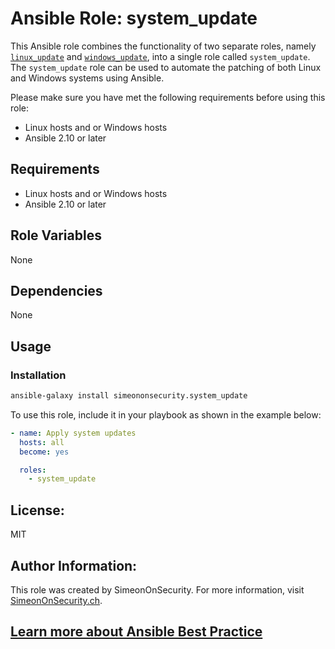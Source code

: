 # Ansible Role: system_update

This Ansible role combines the functionality of two separate roles, namely [`linux_update`](https://github.com/simeononsecurity/ansible_linux_update) and [`windows_update`](https://github.com/simeononsecurity/ansible_windows_update), into a single role called `system_update`. The `system_update` role can be used to automate the patching of both Linux and Windows systems using Ansible.

Please make sure you have met the following requirements before using this role:
- Linux hosts and or Windows hosts
- Ansible 2.10 or later

## Requirements

- Linux hosts and or Windows hosts
- Ansible 2.10 or later

## Role Variables

None

## Dependencies

None

## Usage


### Installation
```bash
ansible-galaxy install simeononsecurity.system_update
```

To use this role, include it in your playbook as shown in the example below:

```yaml
- name: Apply system updates
  hosts: all
  become: yes

  roles:
    - system_update
```

## License: 
MIT

## Author Information:
This role was created by SimeonOnSecurity.
For more information, visit [SimeonOnSecurity.ch](https://SimeonOnSecurity.ch).

## [Learn more about Ansible Best Practice](https://simeononsecurity.ch/articles/secure-coding-standards-for-ansible/)
